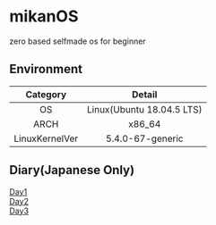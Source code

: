 # mikanOS
zero based selfmade os for beginner

## Environment

|Category|Detail|
|:---:|:---:|
|OS|Linux(Ubuntu 18.04.5 LTS)|
|ARCH|x86_64|
|LinuxKernelVer|5.4.0-67-generic|

## Diary(Japanese Only)
[Day1](Diary/Day01/README.md)  
[Day2](Diary/Day02/README.md)  
[Day3](Diary/Day03/README.md)  